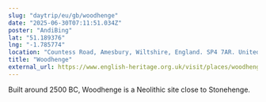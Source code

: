 ```yaml
---
slug: "daytrip/eu/gb/woodhenge"
date: "2025-06-30T07:11:51.034Z"
poster: "AndiBing"
lat: "51.189376"
lng: "-1.785774"
location: "Countess Road, Amesbury, Wiltshire, England. SP4 7AR. United Kingdom"
title: "Woodhenge"
external_url: https://www.english-heritage.org.uk/visit/places/woodhenge/
---
```

Built around 2500 BC, Woodhenge is a Neolithic site close to Stonehenge.